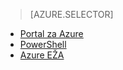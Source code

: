 > [AZURE.SELECTOR]
- [Portal za Azure](virtual-networks-static-private-ip-arm-pportal.md)
- [PowerShell](virtual-networks-static-private-ip-arm-ps.md)
- [Azure EŽA](virtual-networks-static-private-ip-arm-cli.md)
